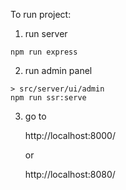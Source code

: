 To run project: 

  1. run server
  
    npm run express
    
  2. run admin panel
  
    > src/server/ui/admin
    npm run ssr:serve
    
  3. go to 
    
      http://localhost:8000/
     
      or
     
     http://localhost:8080/
     
     